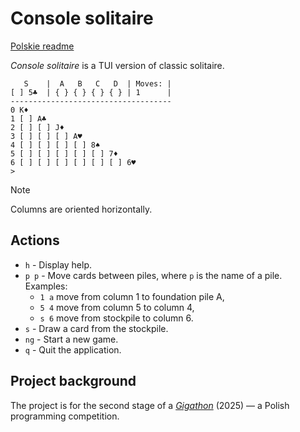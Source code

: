 # Console solitaire

[Polskie readme](./README.pl.md)

_Console solitaire_ is a TUI version of classic solitaire.

```blank
   S    |  A   B   C   D  | Moves: |
[ ] 5♣  | { } { } { } { } | 1      |
------------------------------------
0 K♦
1 [ ] A♣
2 [ ] [ ] J♦
3 [ ] [ ] [ ] A♥
4 [ ] [ ] [ ] [ ] 8♠
5 [ ] [ ] [ ] [ ] [ ] 7♦
6 [ ] [ ] [ ] [ ] [ ] [ ] 6♥
>
```

> [!NOTE]
> Columns are oriented horizontally.

## Actions

- `h` - Display help.
- `p p` - Move cards between piles, where `p` is the name of a pile. Examples:
  - `1 a` move from column 1 to foundation pile A,
  - `5 4` move from column 5 to column 4,
  - `s 6` move from stockpile to column 6.
- `s` - Draw a card from the stockpile.
- `ng` - Start a new game.
- `q` - Quit the application.

## Project background

The project is for the second stage of a [_Gigathon_](https://www.gigathon.pl/) (2025) — a Polish programming competition.
